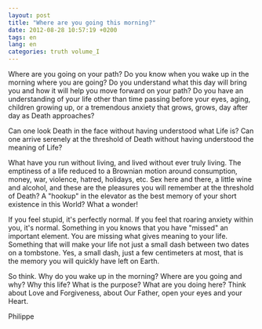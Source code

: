 ```yaml
---
layout: post
title: "Where are you going this morning?"
date: 2012-08-28 10:57:19 +0200
tags: en
lang: en
categories: truth volume_I
---
```

Where are you going on your path? Do you know when you wake up in the morning where you are going? Do you understand what this day will bring you and how it will help you move forward on your path? Do you have an understanding of your life other than time passing before your eyes, aging, children growing up, or a tremendous anxiety that grows, grows, day after day as Death approaches?

Can one look Death in the face without having understood what Life is? Can one arrive serenely at the threshold of Death without having understood the meaning of Life?

What have you run without living, and lived without ever truly living. The emptiness of a life reduced to a Brownian motion around consumption, money, war, violence, hatred, holidays, etc. Sex here and there, a little wine and alcohol, and these are the pleasures you will remember at the threshold of Death? A "hookup" in the elevator as the best memory of your short existence in this World? What a wonder!

If you feel stupid, it's perfectly normal. If you feel that roaring anxiety within you, it's normal. Something in you knows that you have "missed" an important element. You are missing what gives meaning to your life. Something that will make your life not just a small dash between two dates on a tombstone. Yes, a small dash, just a few centimeters at most, that is the memory you will quickly have left on Earth.

So think. Why do you wake up in the morning? Where are you going and why? Why this life? What is the purpose? What are you doing here? Think about Love and Forgiveness, about Our Father, open your eyes and your Heart.

Philippe

<!--
This work is licensed under the terms of the Creative Commons Attribution-NonCommercial 4.0 International License.
-->